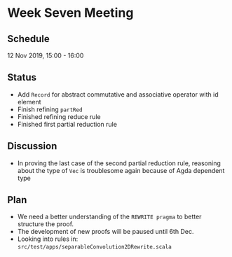 # Week Seven Meeting
## Schedule
12 Nov 2019, 15:00 - 16:00

## Status
* Add `Record` for abstract commutative and associative operator with id element
* Finish refining `partRed`
* Finished refining reduce rule
* Finished first partial reduction rule

## Discussion
* In proving the last case of the second partial reduction rule, reasoning about the type of `Vec` is troublesome again because of Agda dependent type 

## Plan
* We need a better understanding of the `REWRITE pragma` to better structure the proof.
* The development of new proofs will be paused until 6th Dec.
* Looking into rules in: 
`src/test/apps/separableConvolution2DRewrite.scala`
